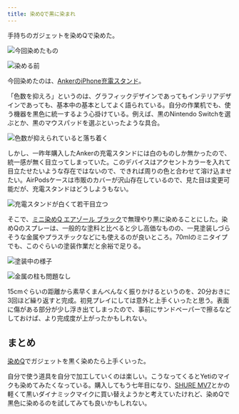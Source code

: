```yaml
---
title: 染めQで黒に染まれ
---
```

手持ちのガジェットを染めQで染めた。

![](https://lh3.googleusercontent.com/TDknM5Ka28qaKR9xAOXG43shCXNpFAsyCBjeRdchI7KR-N29iBUbvZBnTy-eRAzb-tuHMz30EUZHWn2gx1ArtX-C9krvgKpr_2dY0BZudEY_jFe3LKKPJ2X26WENqlBQz2-PsUQOo2EOCRKyw9cY9A "今回染めたもの")

![](https://lh6.googleusercontent.com/bUbvd86eSworh-gHLo9tJzZLlC_AveTWz5kI5Gi1PK2L4p1nH2S01q6LJZGzM5Rv32f7xZ1FH-Wiwz0PZ1hiNgqBSw3Eun1rsPC5ZDReXhxxMCUchDPIjlAD93mq8zFc8mIUawxtCnfl24lSQlgGnw "染める前")

今回染めたのは、[AnkerのiPhone充電スタンド](https://r7kamura.com/articles/2021-09-06-anker-iphone-stand)。

「色数を抑えろ」というのは、グラフィックデザインであってもインテリアデザインであっても、基本中の基本としてよく語られている。自分の作業机でも、使う機器を黒色に統一するよう心掛けている。例えば、黒のNintendo Switchを選ぶとか、黒のマウスパッドを選ぶといったような具合。

![](https://lh6.googleusercontent.com/2Z8xL0KiZWqUrm6hktjVpBibYix-fO5kD47DZXBz0CGPoR4jlpcSHBdegO0yElzPxu9GTDpTihk1_6Xaf4shRD04dsqlTbCnvr0GhbtEP28GtHpQy8-URxvZw4ZCPH0fvPM5CDW8cCltuq4MIdvEow "色数が抑えられていると落ち着く")

しかし、一昨年購入したAnkerの充電スタンドには白のものしか無かったので、統一感が無く目立ってしまっていた。このデバイスはアクセントカラーを入れて目立たせたいような存在ではないので、できれば周りの色と合わせて溶け込ませたい。AirPodsケースは市販のカバーが沢山存在しているので、見た目は変更可能だが、充電スタンドはどうしようもない。

![](https://lh3.googleusercontent.com/tUBSZYVg8dySphA2cSQ3lbGGuT_j0T2d1H-PIuk4vT6PhaH-rSRJ__JJjfZQkVaqmPEL4af8iPTN691ZRJz2_5Mufz2dx-BVKOBK7lW7eE5F--acUNWyK33LXSW_dDciTVjJLYW_46ToOybT9EiQ4Q "充電スタンドが白くて若干目立つ")

そこで、[ミニ染めQ エアゾール ブラック](https://www.amazon.co.jp/dp/B003QMFUKO)で無理やり黒に染めることにした。染めQのスプレーは、一般的な塗料と比べると少し高価なものの、一見塗装しづらそうな金属やプラスチックなどにも使えるのが良いところ。70mlのミニタイプでも、このぐらいの塗装作業だと余裕で足りる。

![](https://lh3.googleusercontent.com/1M8tunegNwunPddnKPAe0IiasTfiwKuZngebhGgfkNfr9XgjSLR2R2CE5Z5Fmvsp8hNG9mhrsCBk9xruATasyvUgfa6iPaZtaUoTEKaQC9lrX1Yrx8P0CCw9MMhuNwkSJtU2NQrmJFAUoFMTo3ErEg "塗装中の様子")

![](https://lh6.googleusercontent.com/POUTFFBr9W8Q3Ch5vWoq_4cRFVmxL8R4RTD5h6Ny4BqjL7H2WG6LwRMMIbjNytmfg_Acmrf4B8MurmYjHr1nSYJ30LjoOOEd6gu0jTJYUmEkfdXXqzOwtWFewzTgV4BgogKqy_mGxS6LmsctRtCY8g "金属の柱も問題なし")

15cmぐらいの距離から素早くまんべんなく振りかけるというのを、20分おきに3回ほど繰り返すと完成。初見プレイにしては意外と上手くいったと思う。表面に傷がある部分が少し浮き出てしまったので、事前にサンドペーパーで擦るなどしておけば、より完成度が上がったかもしれない。

まとめ
---

[染めQ](https://www.amazon.co.jp/dp/B003QMFUKO)でガジェットを黒く染めたら上手くいった。

自分で使う道具を自分で加工していくのは楽しい。こうなってくるとYetiのマイクも染めてみたくなっている。購入してもう七年目になり、[SHURE MV7](https://www.amazon.co.jp/dp/B08KY7G1GV)とかの軽くて黒いダイナミックマイクに買い替えようかと考えていたけれど、染めQで黒色に染めるのを試してみても良いかもしれない。
